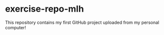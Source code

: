 # exercise-repo-mlh
This repository contains my first GitHub project uploaded from my personal computer! 
